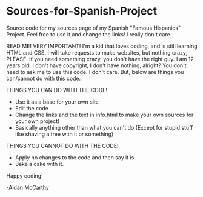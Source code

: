 # Sources-for-Spanish-Project
Source code for my sources page of my Spanish "Famous Hispanics" Project. Feel free to use it and change the links! I really don't care.

READ ME! VERY IMPORTANT!
I'm a kid that loves coding, and is still learning HTML and CSS. I will take requests to make websites, but nothing crazy, PLEASE. If you need something crazy, you don't have the right guy. I am 12 years old, I don't have copyright, I don't have nothing, alright? You don't need to ask me to use this code. I don't care. But, below are things you can/cannot do with this code.

THINGS YOU CAN DO WITH THE CODE!
- Use it as a base for your own site
- Edit the code
- Change the links and the text in info.html to make your own sources for your own project!
- Basically anything other than what you can't do (Except for stupid stuff like shaving a tree with it or something)

THINGS YOU CANNOT DO WITH THE CODE!
- Apply no changes to the code and then say it is.
- Bake a cake with it.

Happy coding!

-Aidan McCarthy
